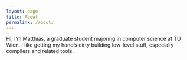 ```yaml
---
layout: page
title: About
permalink: /about/
---
```

Hi, I’m Matthias, a graduate student majoring in computer science at TU Wien. I
like getting my hand’s dirty building low-level stuff, especially compilers and
related tools.
